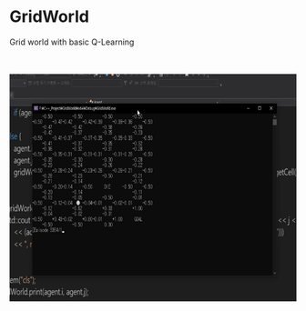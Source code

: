 # GridWorld

Grid world with basic Q-Learning

<br /><br /><img src="GridWorld.png" width="600" height="400" />
